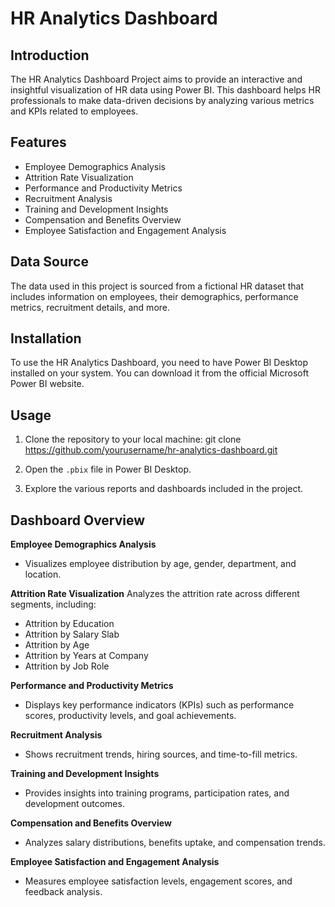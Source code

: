 # HR Analytics Dashboard

## Introduction
The HR Analytics Dashboard Project aims to provide an interactive and insightful visualization of HR data using Power BI. This dashboard helps HR professionals to make data-driven decisions by analyzing various metrics and KPIs related to employees.

## Features
- Employee Demographics Analysis
- Attrition Rate Visualization
- Performance and Productivity Metrics
- Recruitment Analysis
- Training and Development Insights
- Compensation and Benefits Overview
- Employee Satisfaction and Engagement Analysis

## Data Source
The data used in this project is sourced from a fictional HR dataset that includes information on employees, their demographics, performance metrics, recruitment details, and more.

## Installation
To use the HR Analytics Dashboard, you need to have Power BI Desktop installed on your system. You can download it from the official Microsoft Power BI website.

## Usage
1. Clone the repository to your local machine:
git clone https://github.com/yourusername/hr-analytics-dashboard.git

2. Open the `.pbix` file in Power BI Desktop.
3. Explore the various reports and dashboards included in the project.

## Dashboard Overview
**Employee Demographics Analysis**
- Visualizes employee distribution by age, gender, department, and location.

**Attrition Rate Visualization**
Analyzes the attrition rate across different segments, including:
- Attrition by Education
- Attrition by Salary Slab
- Attrition by Age
- Attrition by Years at Company
- Attrition by Job Role

**Performance and Productivity Metrics**
- Displays key performance indicators (KPIs) such as performance scores, productivity levels, and goal achievements.

**Recruitment Analysis**
- Shows recruitment trends, hiring sources, and time-to-fill metrics.

**Training and Development Insights**
- Provides insights into training programs, participation rates, and development outcomes.

**Compensation and Benefits Overview**
- Analyzes salary distributions, benefits uptake, and compensation trends.

**Employee Satisfaction and Engagement Analysis**
- Measures employee satisfaction levels, engagement scores, and feedback analysis.

